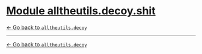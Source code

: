 # <h1 id="module-alltheutilsdecoyshit"><a href="#module-alltheutilsdecoyshit">Module alltheutils.decoy.shit</a></h1>

[← Go back to `alltheutils.decoy`](./index.md)

---

[← Go back to `alltheutils.decoy`](./index.md)